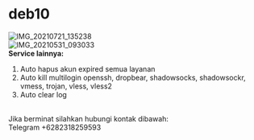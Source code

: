 # deb10
![IMG_20210721_135238](https://user-images.githubusercontent.com/56117745/126446810-3ad2fba8-dae0-4711-a02f-ec839b751c7e.jpg)
<br>
![IMG_20210531_093033](https://user-images.githubusercontent.com/81616741/120131588-eac5a580-c1f2-11eb-8e43-460dc65b0a54.jpg)
<br>
**Service lainnya:**
1. Auto hapus akun expired semua layanan
2. Auto kill multilogin openssh, dropbear, shadowsocks, shadowsockr, vmess, trojan, vless, vless2
3. Auto clear log
<br>
Jika berminat silahkan hubungi kontak dibawah:
<br>
Telegram +6282318259593
